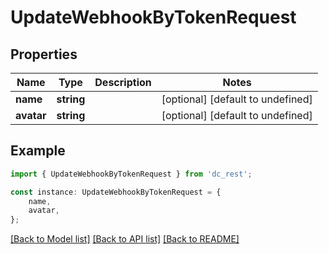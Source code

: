 # UpdateWebhookByTokenRequest


## Properties

Name | Type | Description | Notes
------------ | ------------- | ------------- | -------------
**name** | **string** |  | [optional] [default to undefined]
**avatar** | **string** |  | [optional] [default to undefined]

## Example

```typescript
import { UpdateWebhookByTokenRequest } from 'dc_rest';

const instance: UpdateWebhookByTokenRequest = {
    name,
    avatar,
};
```

[[Back to Model list]](../README.md#documentation-for-models) [[Back to API list]](../README.md#documentation-for-api-endpoints) [[Back to README]](../README.md)
